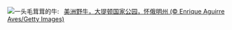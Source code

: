 ![](https://www.bing.com/th?id=OHR.TetonBison_ZH-CN9384306649_UHD.jpg&w=1000)一头毛茸茸的牛:&nbsp;&ensp;[美洲野牛，大提顿国家公园，怀俄明州 (© Enrique Aguirre Aves/Getty Images)](https://www.bing.com/th?id=OHR.TetonBison_ZH-CN9384306649_UHD.jpg)
<br><br/>
